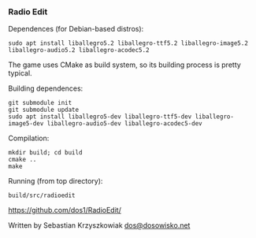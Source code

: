 ### Radio Edit

Dependences (for Debian-based distros):

	sudo apt install liballegro5.2 liballegro-ttf5.2 liballegro-image5.2 liballegro-audio5.2 liballegro-acodec5.2

The game uses CMake as build system, so its building process is pretty typical.

Building dependences:

	git submodule init
	git submodule update
	sudo apt install liballegro5-dev liballegro-ttf5-dev liballegro-image5-dev liballegro-audio5-dev liballegro-acodec5-dev

Compilation:

	mkdir build; cd build
	cmake ..
	make

Running (from top directory):

	build/src/radioedit

https://github.com/dos1/RadioEdit/

Written by Sebastian Krzyszkowiak <dos@dosowisko.net>
